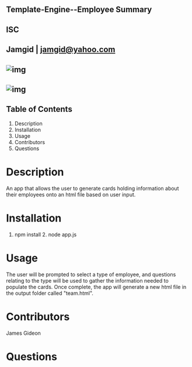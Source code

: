 
## Template-Engine--Employee Summary
## ISC
## Jamgid | jamgid@yahoo.com
## ![img](https://avatars0.githubusercontent.com/u/69053531?v=4)
## ![img](https://github.com/Jamgid/Template-Engine---Employee-Summary/blob/main/assets/Template_Engine-Demo.gif?raw=true)
## Table of Contents
1. Description
2. Installation
3. Usage
4. Contributors
5. Questions
# Description
An app that allows the user to generate cards holding information about their employees onto an html file based on user input.
# Installation
1. npm install 2. node app.js
# Usage
The user will be prompted to select a type of employee, and questions relating to the type will be used to gather the information needed to populate the cards. Once complete, the app will generate a new html file in the output folder called "team.html".
# Contributors
James Gideon
# Questions
